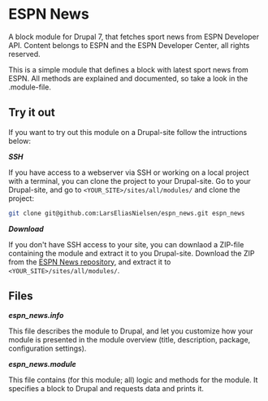 ESPN News
=========

A block module for Drupal 7, that fetches sport news from ESPN Developer API.
Content belongs to ESPN and the ESPN Developer Center, all rights reserved.

This is a simple module that defines a block with latest sport news from ESPN. All methods are explained and documented, so take a look in the .module-file.

## Try it out
If you want to try out this module on a Drupal-site follow the intructions below:

***SSH***

If you have access to a webserver via SSH or working on a local project with a terminal, you can clone the project to your Drupal-site. Go to your Drupal-site, and go to `<YOUR_SITE>/sites/all/modules/` and clone the project:
```bash
git clone git@github.com:LarsEliasNielsen/espn_news.git espn_news
```

***Download***

If you don't have SSH access to your site, you can downlaod a ZIP-file containing the module and extract it to you Drupal-site. Download the ZIP from the [ESPN News repository](https://github.com/LarsEliasNielsen/espn_news), and extract it to `<YOUR_SITE>/sites/all/modules/`.


## Files
***espn_news.info***

This file describes the module to Drupal, and let you customize how your module is presented in the module overview (title, description, package, configuration settings).

***espn_news.module***

This file contains (for this module; all) logic and methods for the module. It specifies a block to Drupal and requests data and prints it.
